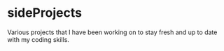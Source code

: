 # sideProjects
 Various projects that I have been working on to stay fresh and up to date with my coding skills.
